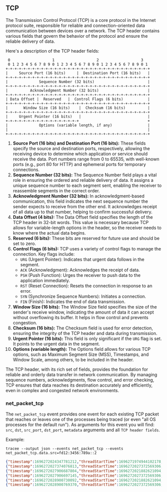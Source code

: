 ## TCP

The Transmission Control Protocol (TCP) is a core protocol in the Internet
protocol suite, responsible for reliable and connection-oriented data
communication between devices over a network. The TCP header contains various
fields that govern the behavior of the protocol and ensure the reliable delivery
of data.

Here's a description of the TCP header fields:

```
 0                   1                   2                   3
 0 1 2 3 4 5 6 7 8 9 0 1 2 3 4 5 6 7 8 9 0 1 2 3 4 5 6 7 8 9 0 1
+-+-+-+-+-+-+-+-+-+-+-+-+-+-+-+-+-+-+-+-+-+-+-+-+-+-+-+-+-+-+-+-+
|     Source Port (16 bits)     |  Destination Port (16 bits)   |
+-+-+-+-+-+-+-+-+-+-+-+-+-+-+-+-+-+-+-+-+-+-+-+-+-+-+-+-+-+-+-+-+
|              Sequence Number (32 bits)                        |
+-+-+-+-+-+-+-+-+-+-+-+-+-+-+-+-+-+-+-+-+-+-+-+-+-+-+-+-+-+-+-+-+
|          Acknowledgment Number (32 bits)                      |
+-+-+-+-+-+-+-+-+-+-+-+-+-+-+-+-+-+-+-+-+-+-+-+-+-+-+-+-+-+-+-+-+
| Data Offset |  Reserved   |  Control Flags (6 bits)           |
+-+-+-+-+-+-+-+-+-+-+-+-+-+-+-+-+-+-+-+-+-+-+-+-+-+-+-+-+-+-+-+-+
|       Window Size (16 bits)    |  Checksum (16 bits)          |
+-+-+-+-+-+-+-+-+-+-+-+-+-+-+-+-+-+-+-+-+-+-+-+-+-+-+-+-+-+-+-+-+
|     Urgent Pointer (16 bits)   |                              |
+-+-+-+-+-+-+-+-+-+-+-+-+-+-+-+-+                               +
|              Options (variable length, if any)                |
|                                                               |
+-+-+-+-+-+-+-+-+-+-+-+-+-+-+-+-+-+-+-+-+-+-+-+-+-+-+-+-+-+-+-+-+
```

1. **Source Port (16 bits) and Destination Port (16 bits):** These fields specify the source and destination ports, respectively, allowing the receiving device to determine which application or service should receive the data. Port numbers range from 0 to 65535, with well-known ports (e.g., port 80 for HTTP) and ephemeral ports for temporary connections.
2. **Sequence Number (32 bits):** The Sequence Number field plays a vital role in ensuring the ordered and reliable delivery of data. It assigns a unique sequence number to each segment sent, enabling the receiver to reassemble segments in the correct order.
3. **Acknowledgment Number (32 bits):** In acknowledgment-based communication, this field indicates the next sequence number the sender expects to receive from the other end. It acknowledges receipt of all data up to that number, helping to confirm successful delivery.
4. **Data Offset (4 bits):** The Data Offset field specifies the length of the TCP header in 32-bit words. This value is necessary because TCP allows for variable-length options in the header, so the receiver needs to know where the actual data begins.
5. **Reserved (6 bits):** These bits are reserved for future use and should be set to zero.
6. **Control Flags (6 bits):** TCP uses a variety of control flags to manage the connection. Key flags include:
    - `URG` (Urgent Pointer): Indicates that urgent data follows in the segment.
    - `ACK` (Acknowledgment): Acknowledges the receipt of data.
    - `PSH` (Push Function): Urges the receiver to push data to the application immediately.
    - `RST` (Reset Connection): Resets the connection in response to an error.
    - `SYN` (Synchronize Sequence Numbers): Initiates a connection.
    - `FIN` (Finish): Indicates the end of data transmission.
7. **Window Size (16 bits):** The Window Size field specifies the size of the sender's receive window, indicating the amount of data it can accept without overflowing its buffer. It helps in flow control and prevents congestion.
8. **Checksum (16 bits):** The Checksum field is used for error detection, ensuring the integrity of the TCP header and data during transmission.
9. **Urgent Pointer (16 bits):** This field is only significant if the `URG` flag is set. It points to the urgent data in the segment.
10. **Options (variable length):** The Options field allows for various TCP options, such as Maximum Segment Size (MSS), Timestamps, and Window Scale, among others, to be included in the header.

The TCP header, with its rich set of fields, provides the foundation for
reliable and orderly data transfer in network communication. By managing
sequence numbers, acknowledgments, flow control, and error checking, TCP ensures
that data reaches its destination accurately and efficiently, even in complex
and congested network environments.

### net_packet_tcp

The `net_packet_tcp` event provides one event for each existing TCP packet that
reaches or leaves one of the processes being traced (or even "all OS processes
for the default run"). As arguments for this event you will find: `src`, `dst`,
`src_port`, `dst_port`, `metadata` arguments and all `TCP header fields`.

Example:

```console
tracee --output json --events net_packet_tcp --events net_packet_tcp.data.src=fd12:3456:789a::2
```

```json
{"timestamp":1696272024347781212,"threadStartTime":1696271974944102178,"processorId":7,"processId":1107258,"cgroupId":5650,"threadId":1107258,"parentProcessId":1098248,"hostProcessId":1107258,"hostThreadId":1107258,"hostParentProcessId":1098248,"userId":1000,"mountNamespace":4026531841,"pidNamespace":4026531836,"processName":"nc","executable":{"path":""},"hostName":"rugged","containerId":"","container":{},"kubernetes":{},"eventId":"2002","eventName":"net_packet_tcp","matchedPolicies":[""],"argsNum":5,"returnValue":0,"syscall":"","stackAddresses":[0],"contextFlags":{"containerStarted":false,"isCompat":false},"threadEntityId":2781367766,"processEntityId":2781367766,"parentEntityId":129643807,"args":[{"name":"src","type":"const char*","value":"fd12:3456:789a::2"},{"name":"dst","type":"const char*","value":"fd12:3456:789a::1"},{"name":"src_port","type":"u16","value":8080},{"name":"dst_port","type":"u16","value":55013},{"name":"proto_tcp","type":"trace.ProtoTCP","value":{"srcPort":8080,"dstPort":55013,"seq":677659081,"ack":0,"dataOffset":5,"FIN":0,"SYN":0,"RST":1,"PSH":0,"ACK":0,"URG":0,"ECE":0,"CWR":0,"NS":0,"window":0,"checksum":21540,"urgent":0}}]}
{"timestamp":1696272027374076813,"threadStartTime":1696272027372569306,"processorId":4,"processId":1107603,"cgroupId":5650,"threadId":1107603,"parentProcessId":1098248,"hostProcessId":1107603,"hostThreadId":1107603,"hostParentProcessId":1098248,"userId":1000,"mountNamespace":4026531841,"pidNamespace":4026531836,"processName":"nc","executable":{"path":""},"hostName":"rugged","containerId":"","container":{},"kubernetes":{},"eventId":"2002","eventName":"net_packet_tcp","matchedPolicies":[""],"argsNum":5,"returnValue":0,"syscall":"","stackAddresses":[0],"contextFlags":{"containerStarted":false,"isCompat":false},"threadEntityId":2571859936,"processEntityId":2571859936,"parentEntityId":129643807,"args":[{"name":"src","type":"const char*","value":"fd12:3456:789a::2"},{"name":"dst","type":"const char*","value":"fd12:3456:789a::1"},{"name":"src_port","type":"u16","value":8080},{"name":"dst_port","type":"u16","value":49963},{"name":"proto_tcp","type":"trace.ProtoTCP","value":{"srcPort":8080,"dstPort":49963,"seq":795748968,"ack":922008806,"dataOffset":10,"FIN":0,"SYN":1,"RST":0,"PSH":0,"ACK":1,"URG":0,"ECE":0,"CWR":0,"NS":0,"window":65464,"checksum":21560,"urgent":0}}]}
{"timestamp":1696272027906687804,"threadStartTime":1696272021882621094,"processorId":0,"processId":1107548,"cgroupId":5650,"threadId":1107548,"parentProcessId":1037836,"hostProcessId":1107548,"hostThreadId":1107548,"hostParentProcessId":1037836,"userId":1000,"mountNamespace":4026531841,"pidNamespace":4026531836,"processName":"nc","executable":{"path":""},"hostName":"rugged","containerId":"","container":{},"kubernetes":{},"eventId":"2002","eventName":"net_packet_tcp","matchedPolicies":[""],"argsNum":5,"returnValue":0,"syscall":"socket","stackAddresses":[0],"contextFlags":{"containerStarted":false,"isCompat":false},"threadEntityId":341009752,"processEntityId":341009752,"parentEntityId":2142180145,"args":[{"name":"src","type":"const char*","value":"fd12:3456:789a::2"},{"name":"dst","type":"const char*","value":"fd12:3456:789a::1"},{"name":"src_port","type":"u16","value":8080},{"name":"dst_port","type":"u16","value":49963},{"name":"proto_tcp","type":"trace.ProtoTCP","value":{"srcPort":8080,"dstPort":49963,"seq":795748969,"ack":922008809,"dataOffset":8,"FIN":0,"SYN":0,"RST":0,"PSH":0,"ACK":1,"URG":0,"ECE":0,"CWR":0,"NS":0,"window":512,"checksum":21552,"urgent":0}}]}
{"timestamp":1696272027906697145,"threadStartTime":1696272027372569306,"processorId":0,"processId":1107603,"cgroupId":5650,"threadId":1107603,"parentProcessId":1098248,"hostProcessId":1107603,"hostThreadId":1107603,"hostParentProcessId":1098248,"userId":1000,"mountNamespace":4026531841,"pidNamespace":4026531836,"processName":"nc","executable":{"path":""},"hostName":"rugged","containerId":"","container":{},"kubernetes":{},"eventId":"2002","eventName":"net_packet_tcp","matchedPolicies":[""],"argsNum":5,"returnValue":0,"syscall":"","stackAddresses":[0],"contextFlags":{"containerStarted":false,"isCompat":false},"threadEntityId":2571859936,"processEntityId":2571859936,"parentEntityId":129643807,"args":[{"name":"src","type":"const char*","value":"fd12:3456:789a::2"},{"name":"dst","type":"const char*","value":"fd12:3456:789a::1"},{"name":"src_port","type":"u16","value":8080},{"name":"dst_port","type":"u16","value":49963},{"name":"proto_tcp","type":"trace.ProtoTCP","value":{"srcPort":8080,"dstPort":49963,"seq":795748969,"ack":922008809,"dataOffset":8,"FIN":0,"SYN":0,"RST":0,"PSH":0,"ACK":1,"URG":0,"ECE":0,"CWR":0,"NS":0,"window":512,"checksum":21552,"urgent":0}}]}
{"timestamp":1696272028900730092,"threadStartTime":1696272021882621094,"processorId":0,"processId":1107548,"cgroupId":5650,"threadId":1107548,"parentProcessId":1037836,"hostProcessId":1107548,"hostThreadId":1107548,"hostParentProcessId":1037836,"userId":1000,"mountNamespace":4026531841,"pidNamespace":4026531836,"processName":"nc","executable":{"path":""},"hostName":"rugged","containerId":"","container":{},"kubernetes":{},"eventId":"2002","eventName":"net_packet_tcp","matchedPolicies":[""],"argsNum":5,"returnValue":0,"syscall":"write","stackAddresses":[0],"contextFlags":{"containerStarted":false,"isCompat":false},"threadEntityId":341009752,"processEntityId":341009752,"parentEntityId":2142180145,"args":[{"name":"src","type":"const char*","value":"fd12:3456:789a::2"},{"name":"dst","type":"const char*","value":"fd12:3456:789a::1"},{"name":"src_port","type":"u16","value":8080},{"name":"dst_port","type":"u16","value":49963},{"name":"proto_tcp","type":"trace.ProtoTCP","value":{"srcPort":8080,"dstPort":49963,"seq":795748969,"ack":922008809,"dataOffset":8,"FIN":0,"SYN":0,"RST":0,"PSH":1,"ACK":1,"URG":0,"ECE":0,"CWR":0,"NS":0,"window":512,"checksum":21556,"urgent":0}}]}
{"timestamp":1696272028900769370,"threadStartTime":1696272027372569306,"processorId":0,"processId":1107603,"cgroupId":5650,"threadId":1107603,"parentProcessId":1098248,"hostProcessId":1107603,"hostThreadId":1107603,"hostParentProcessId":1098248,"userId":1000,"mountNamespace":4026531841,"pidNamespace":4026531836,"processName":"nc","executable":{"path":""},"hostName":"rugged","containerId":"","container":{},"kubernetes":{},"eventId":"2002","eventName":"net_packet_tcp","matchedPolicies":[""],"argsNum":5,"returnValue":0,"syscall":"","stackAddresses":[0],"contextFlags":{"containerStarted":false,"isCompat":false},"threadEntityId":2571859936,"processEntityId":2571859936,"parentEntityId":129643807,"args":[{"name":"src","type":"const char*","value":"fd12:3456:789a::2"},{"name":"dst","type":"const char*","value":"fd12:3456:789a::1"},{"name":"src_port","type":"u16","value":8080},{"name":"dst_port","type":"u16","value":49963},{"name":"proto_tcp","type":"trace.ProtoTCP","value":{"srcPort":8080,"dstPort":49963,"seq":795748969,"ack":922008809,"dataOffset":8,"FIN":0,"SYN":0,"RST":0,"PSH":1,"ACK":1,"URG":0,"ECE":0,"CWR":0,"NS":0,"window":512,"checksum":21556,"urgent":0}}]}
```
